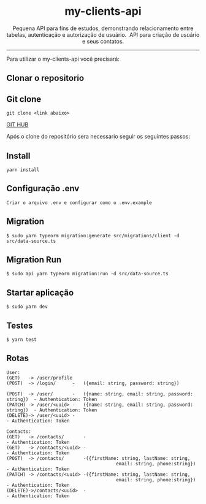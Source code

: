 ### <h1 align="center">my-clients-api</h1>

<p align="center">Pequena API para fins de estudos, demonstrando relacionamento entre tabelas, autenticação e autorização de usuário. 
API para criação de usuário e seus contatos.</p>

---

Para utilizar o my-clients-api você precisará:

## Clonar o repositorio

## Git clone

    git clone <link abaixo>

<a href="https://github.com/danilovalerio89/my-clients-api"> GIT HUB </a>

Após o clone do repositório sera necessario seguir os seguintes passos:

## Install

    yarn install

## Configuração .env

    Criar o arquivo .env e configurar como o .env.example

## Migration

    $ sudo yarn typeorm migration:generate src/migrations/client -d src/data-source.ts

## Migration Run

    $ sudo api yarn typeorm migration:run -d src/data-source.ts

## Startar aplicação

    $ sudo yarn dev

## Testes

    $ yarn test

## Rotas

    User:
    (GET)   -> /user/profile
    (POST)  -> /login/      -   ({email: string, password: string})

    (POST)  -> /user/       -   ({name: string, email: string, password: string})  - Authentication: Token
    (PATCH) -> /user/<uuid> -   ({name: string, email: string, password: string})  - Authentication: Token
    (DELETE)-> /user/<uuid> -                                                      - Authentication: Token

    Contacts:
    (GET)   -> /contacts/       -                                                     - Authentication: Token
    (GET)   -> /contacts/<uuid> -                                                     - Authentication: Token
    (POST)  -> /contacts/       -({firstName: string, lastName: string,
                                            email: string, phone:string})             - Authentication: Token
    (PATCH) -> /contacts/<uuid> -({firstName: string, lastName: string,
                                            email: string, phone:string})             - Authentication: Token
    (DELETE)->/contacts/<uuid>  -                                                     - Authentication: Token

